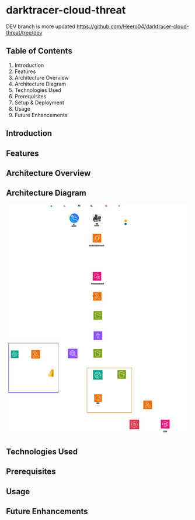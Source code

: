 # darktracer-cloud-threat  

DEV branch is more updated https://github.com/Heero04/darktracer-cloud-threat/tree/dev

## Table of Contents  
1. Introduction  
2. Features  
3. Architecture Overview  
4. Architecture Diagram  
5. Technologies Used  
6. Prerequisites  
7. Setup & Deployment  
8. Usage  
9. Future Enhancements  

## Introduction  


## Features  

## Architecture Overview  


## Architecture Diagram  
![Architecture Diagram](architecture.png)

## Technologies Used  


## Prerequisites  
 

## Usage

## Future Enhancements

